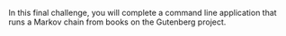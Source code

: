 In this final challenge, you will complete a command line application that runs a Markov chain from books on the Gutenberg project.